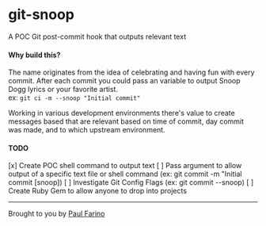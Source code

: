 # git-snoop
A POC Git post-commit hook that outputs relevant text

#### Why build this?
The name originates from the idea of celebrating and having fun with every commit. After each commit you could pass an variable to output Snoop Dogg lyrics or your favorite artist.  
ex: `git ci -m --snoop "Initial commit"`  

Working in various development environments there's value to create messages based that are relevant based on time of commit, day commit was made, and to which upstream environment.

#### TODO
[x] Create POC shell command to output text
[ ] Pass argument to allow output of a specific text file or shell command (ex: git commit -m "Initial commit [snoop])
[ ] Investigate Git Config Flags (ex: git commit --snoop)
[ ] Create Ruby Gem to allow anyone to drop into projects

-------------
Brought to you by [Paul Farino](https://github.com/paulfarino)
